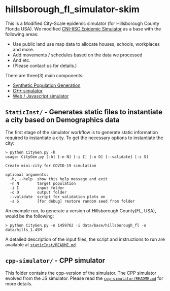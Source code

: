 # hillsborough_fl_simulator-skim
This is a Modified City-Scale epidemic simulator (for Hillsborough County Florida USA).
We modified [CNI-IISC Epidemic Simulator](https://github.com/cni-iisc/epidemic-simulator) as a base with the following areas:
* Use public land use map data to allocate houses, schools, workplaces and more.
* Add movements / schedules based on the data we processed
* And etc.
* (Please contact us for details.)

There are three(3) main components:
* [Synthetic Population Generation](staticInst/)
* [C++ simulator](cpp-simulator/)
* [Web / Javascript simulator](simulator/)

## `StaticInst/` - Generates static files to instantiate a city based on Demographics data
The first stage of the simulator workflow is to generate static information required to instantiate a city.  To get the necessary options to instantiate the city:

```
> python CityGen.py -h
usage: CityGen.py [-h] [-n N] [-i I] [-o O] [--validate] [-s S]

Create mini-city for COVID-19 simulation

optional arguments:
  -h, --help  show this help message and exit
  -n N        target population
  -i I        input folder
  -o O        output folder
  --validate  script for validation plots on
  -s S        [for debug] restore random seed from folder
```

An example run, to generate a version of Hillsborough County(FL, USA), would be the following:
```
> python CityGen.py -n 1459762 -i data/base/hillsborough_fl -o data/hills_1.45M
```

A detailed description of the input files, the script and instructions to run are available at [`staticInst/README.md`](staticInst/README.md)


## `cpp-simulator/` - CPP simulator
This folder contains the cpp-version of the simulator. The CPP simulator evolved from the JS simulator. 
Please read the  [`cpp-simulator/README.md`](cpp-simulator/README.md) for more details.
